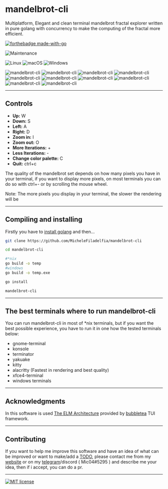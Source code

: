 # mandelbrot-cli

Multiplatform, Elegant and clean terminal mandelbrot fractal explorer written in pure golang with concurrency to make the computing of the fractal more efficient.

[![forthebadge made-with-go](http://ForTheBadge.com/images/badges/made-with-go.svg)](https://go.dev/)

![Maintenance](https://img.shields.io/badge/Maintained%3F-yes-green.svg)

![Linux](https://svgshare.com/i/Zhy.svg)
![macOS](https://svgshare.com/i/ZjP.svg)
![Windows](https://svgshare.com/i/ZhY.svg)

![mandelbrot-cli](https://user-images.githubusercontent.com/86882607/181925302-a46801f0-bef7-44c9-ac13-95481472127b.png)
![mandelbrot-cli](https://user-images.githubusercontent.com/86882607/181925339-26222e9d-737f-404f-a200-c055b1674d72.png)
![mandelbrot-cli](https://user-images.githubusercontent.com/86882607/181925342-0fa345ff-29d5-46fe-bfa6-f4bdf10b578f.png)
![mandelbrot-cli](https://user-images.githubusercontent.com/86882607/181925350-7f31e072-861e-4552-bf4e-b42de4dc8082.png)
![mandelbrot-cli](https://user-images.githubusercontent.com/86882607/181925358-047d9ecf-7db2-44d5-97dd-277c3ca802f0.png)
![mandelbrot-cli](https://user-images.githubusercontent.com/86882607/181925376-ab1aa80b-6594-4e69-a64e-5f757dea2a5d.png)
![mandelbrot-cli](https://user-images.githubusercontent.com/86882607/181925437-d523ac86-a52c-4b68-a5a2-1f124f10daa4.png)
![mandelbrot-cli](https://user-images.githubusercontent.com/86882607/181925452-11120aaf-cdcb-4ee6-a1af-18b1dea4e9ba.png)
![mandelbrot-cli](https://user-images.githubusercontent.com/86882607/181925489-056a74bb-d036-4770-9798-8148b86f3d05.png)
![mandelbrot-cli](https://user-images.githubusercontent.com/86882607/181925538-d5cda89e-4906-449a-a895-f30aa1fa9f4a.png)

***

## Controls

- **Up:** W
- **Down:** S
- **Left:** A
- **Right:** D
- **Zoom in:** I
- **Zoom out:** O
- **More Iterations:** +
- **Less Iterations:** -
- **Change color palette:** C
- **Quit:** ctrl+c

The quality of the mandelbrot set depends on how many pixels you have in your terminal, if you want to display more pixels, on most terminals you can do so with ctrl+- or by scrolling the mouse wheel.

Note: The more pixels you display in your terminal, the slower the rendering will be

***

## Compiling and installing

Firstly you have to [install golang](https://go.dev/doc/install) and then...

```bash
git clone https://github.com/MicheleFiladelfia/mandelbrot-cli

cd mandelbrot-cli

#*nix
go build -o temp
#windows
go build -o temp.exe

go install

mandelbrot-cli
```

***

## The best terminals where to run mandelbrot-cli

You can run mandelbrot-cli in most of *nix terminals, but if you want the best possible experience, you have to run it in one how the tested terminals below:

- gnome-terminal
- konsole
- terminator
- yakuake
- kitty
- alacritty (Fastest in rendering and best quality)
- xfce4-terminal
- windows terminals

***

## Acknowledgments

In this software is used [The ELM Architecture](https://guide.elm-lang.org/architecture/) provided by [bubbletea](https://github.com/charmbracelet/bubbletea) TUI framework.

***

## Contributing

If you want to help me improve this software and have an idea of what can be improved or want to make/add a [TODO](TODO.md), please contact me from my [website](https://michelefiladelfia.github.io/) or on my [telegram](https://t.me/Mic04_7)/discord ( Mic04#5295 ) and describe me your idea, then if i accept, you can do a pr.

***

[![MIT license](https://img.shields.io/badge/License-MIT-blue.svg)](LICENSE)
